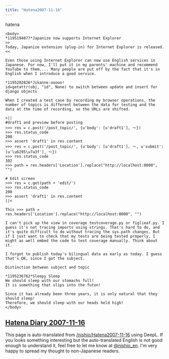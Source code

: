 ```yaml
---
title: "Hatena2007-11-16"
---
```


hatena

```
<body>
*1195194077*Japanize now supports Internet Explorer
>>
Today, Japanize extension (plug-in) for Internet Explorer is released.
<<

Even those using Internet Explorer can now use English services in Japanese. For now, I'll put it in my parents' machine and recommend YouTube to them.... Many people are put off by the fact that it's in English when I introduce a good service.

*1195202826*Jikanne-ooooo!
id=getattr(obj, "id", None) to switch between update and insert for django objects

When I created a test case by recording my browser operations, the number of topics is different between the data for testing and the data at the time of recording, so the URLs are shifted.

>||
#draft1 and preview before posting
>>> res = c.post('/post_topic/', {u'body': [u'draft1'], ～})
>>> res.status_code
200
>>> assert 'draft1' in res.content
>>> res = c.post('/post_topic/', {u'body': [u'draft1'], ～, u'submit': [u'\u6295\u7a3f'], ～})
>>> res.status_code
302
>>> path = res.headers['Location'].replace("http://localhost:8000", "")

# Edit screen
>>> res = c.get(path + 'edit/')
>>> res.status_code
200
>>> assert 'draft1' in res.content
||<

This >>> path = res.headers['Location'].replace("http://localhost:8000", "")

I can't pick up the view in coverage testcoverage.py or figlieaf.py. I guess it's not tracing imports using strings. That's hard to do, and it's quite difficult to do without tracing the sys.path changes. But if I just want to check that my tests are being tested properly, I might as well embed the code to test coverage manually. Think about it.

I forgot to publish today's bilingual data as early as today. I guess that's OK, since I got the subject.

Distinction between subject and topic

*1195236762*Sleepy Sleep
We should sleep with our stomachs full!
It is something that slips into the futon!

Since it has already been three years, it is only natural that they should sleep!
Therefore, we should sleep with our heads held high!
</body>
```


[Hatena Diary 2007-11-16](https://nishiohirokazu.hatenadiary.org/archive/2007/11/16)
---
This page is auto-translated from [/nishio/Hatena2007-11-16](https://scrapbox.io/nishio/Hatena2007-11-16) using DeepL. If you looks something interesting but the auto-translated English is not good enough to understand it, feel free to let me know at [@nishio_en](https://twitter.com/nishio_en). I'm very happy to spread my thought to non-Japanese readers.